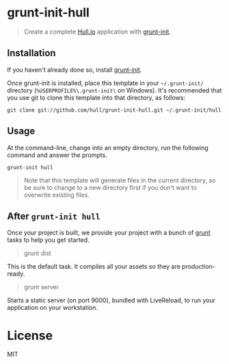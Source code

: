 # grunt-init-hull
> Create a complete [Hull.io][] application with [grunt-init][].

## Installation
If you haven't already done so, install [grunt-init][].

Once grunt-init is installed, place this template in your `~/.grunt-init/`
directory (`%USERPROFILE%\.grunt-init\` on Windows). It's recommended that you
use git to clone this template into that directory, as follows:

```
git clone git://github.com/hull/grunt-init-hull.git ~/.grunt-init/hull
```

## Usage
At the command-line, change into an empty directory, run the following command
and answer the prompts.

```
grunt-init hull
```

> Note that this template will generate files in the current directory, so
  be sure to change to a new directory first if you don't want to overwrite
  existing files.

## After `grunt-init hull`

Once your project is built, we provide your project with a bunch of [grunt][] tasks
to help you get started.

> grunt dist

This is the default task. It compiles all your assets so they are production-ready.

> grunt server

Starts a static server (on port 9000), bundled with LiveReload, to run your application on your workstation.

# License

MIT

[grunt-init]: http://gruntjs.com/project-scaffolding
[grunt]: http://gruntjs.com/
[Hull.io]: http://hull.io

